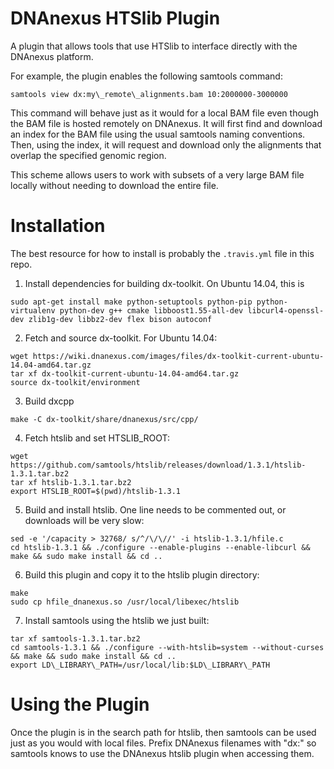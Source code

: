 DNAnexus HTSlib Plugin
======================

A plugin that allows tools that use HTSlib to interface directly with the
DNAnexus platform.

For example, the plugin enables the following samtools command:

```
samtools view dx:my\_remote\_alignments.bam 10:2000000-3000000
```

This command will behave just as it would for a local BAM file even though
the BAM file is hosted remotely on DNAnexus. It will first find and download
an index for the BAM file using the usual samtools naming conventions. Then,
using the index, it will request and download only the alignments that
overlap the specified genomic region.

This scheme allows users to work with subsets of a very large BAM file
locally without needing to download the entire file.

Installation
============

The best resource for how to install is probably the `.travis.yml` file in this
repo.

1. Install dependencies for building dx-toolkit. On Ubuntu 14.04, this is

```
sudo apt-get install make python-setuptools python-pip python-virtualenv python-dev g++ cmake libboost1.55-all-dev libcurl4-openssl-dev zlib1g-dev libbz2-dev flex bison autoconf
```

2. Fetch and source dx-toolkit. For Ubuntu 14.04:
```
wget https://wiki.dnanexus.com/images/files/dx-toolkit-current-ubuntu-14.04-amd64.tar.gz
tar xf dx-toolkit-current-ubuntu-14.04-amd64.tar.gz
source dx-toolkit/environment
```

3. Build dxcpp
```
make -C dx-toolkit/share/dnanexus/src/cpp/
```

4. Fetch htslib and set HTSLIB\_ROOT:
```
wget https://github.com/samtools/htslib/releases/download/1.3.1/htslib-1.3.1.tar.bz2
tar xf htslib-1.3.1.tar.bz2
export HTSLIB_ROOT=$(pwd)/htslib-1.3.1
```

5. Build and install htslib. One line needs to be commented out, or downloads
will be very slow:
```
sed -e '/capacity > 32768/ s/^/\/\//' -i htslib-1.3.1/hfile.c
cd htslib-1.3.1 && ./configure --enable-plugins --enable-libcurl && make && sudo make install && cd ..
```

6. Build this plugin and copy it to the htslib plugin directory:
```
make
sudo cp hfile_dnanexus.so /usr/local/libexec/htslib
```

7. Install samtools using the htslib we just built:
```
tar xf samtools-1.3.1.tar.bz2
cd samtools-1.3.1 && ./configure --with-htslib=system --without-curses && make && sudo make install && cd ..
export LD\_LIBRARY\_PATH=/usr/local/lib:$LD\_LIBRARY\_PATH
```


Using the Plugin
================

Once the plugin is in the search path for htslib, then samtools can be used
just as you would with local files. Prefix DNAnexus filenames with "dx:" so
samtools knows to use the DNAnexus htslib plugin when accessing them.
